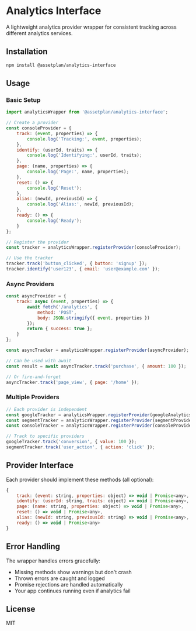 # Analytics Interface

A lightweight analytics provider wrapper for consistent tracking across different analytics services.

## Installation

```bash
npm install @assetplan/analytics-interface
```

## Usage

### Basic Setup

```javascript
import analyticsWrapper from '@assetplan/analytics-interface';

// Create a provider
const consoleProvider = {
    track: (event, properties) => {
        console.log('Tracking:', event, properties);
    },
    identify: (userId, traits) => {
        console.log('Identifying:', userId, traits);
    },
    page: (name, properties) => {
        console.log('Page:', name, properties);
    },
    reset: () => {
        console.log('Reset');
    },
    alias: (newId, previousId) => {
        console.log('Alias:', newId, previousId);
    },
    ready: () => {
        console.log('Ready');
    }
};

// Register the provider
const tracker = analyticsWrapper.registerProvider(consoleProvider);

// Use the tracker
tracker.track('button_clicked', { button: 'signup' });
tracker.identify('user123', { email: 'user@example.com' });
```

### Async Providers

```javascript
const asyncProvider = {
    track: async (event, properties) => {
        await fetch('/analytics', {
            method: 'POST',
            body: JSON.stringify({ event, properties })
        });
        return { success: true };
    }
};

const asyncTracker = analyticsWrapper.registerProvider(asyncProvider);

// Can be used with await
const result = await asyncTracker.track('purchase', { amount: 100 });

// Or fire-and-forget
asyncTracker.track('page_view', { page: '/home' });
```

### Multiple Providers

```javascript
// Each provider is independent
const googleTracker = analyticsWrapper.registerProvider(googleAnalyticsProvider);
const segmentTracker = analyticsWrapper.registerProvider(segmentProvider);
const consoleTracker = analyticsWrapper.registerProvider(consoleProvider);

// Track to specific providers
googleTracker.track('conversion', { value: 100 });
segmentTracker.track('user_action', { action: 'click' });
```

## Provider Interface

Each provider should implement these methods (all optional):

```javascript
{
    track: (event: string, properties: object) => void | Promise<any>,
    identify: (userId: string, traits: object) => void | Promise<any>,
    page: (name: string, properties: object) => void | Promise<any>,
    reset: () => void | Promise<any>,
    alias: (newId: string, previousId: string) => void | Promise<any>,
    ready: () => void | Promise<any>
}
```

## Error Handling

The wrapper handles errors gracefully:

- Missing methods show warnings but don't crash
- Thrown errors are caught and logged
- Promise rejections are handled automatically
- Your app continues running even if analytics fail

## License

MIT